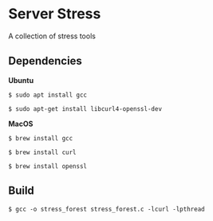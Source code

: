 Server Stress
=====

A collection of stress tools

Dependencies
-----

**Ubuntu**

    $ sudo apt install gcc
    
    $ sudo apt-get install libcurl4-openssl-dev

**MacOS**

    $ brew install gcc

    $ brew install curl

    $ brew install openssl

Build
-----

    $ gcc -o stress_forest stress_forest.c -lcurl -lpthread
